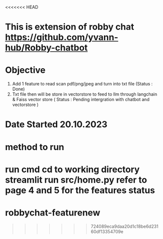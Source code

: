 <<<<<<< HEAD
# This is extension of robby chat https://github.com/yvann-hub/Robby-chatbot 

# Objective 

1. Add 1 feature to read scan pdf/png/jpeg and turn into txt file (Status : Done)
2. Txt file then will be store in vectorstore to feed to llm through langchain & Faiss vector store ( Status : Pending intergration with chatbot and vectorstore )

# Date Started 20.10.2023 

# method to run 

run cmd
cd to working directory 
streamlit run src/home.py 
refer to page 4 and 5 for the features status 
=======
# robbychat-featurenew
>>>>>>> 724089eca9daa20d1c18be6d23160df13354709e
